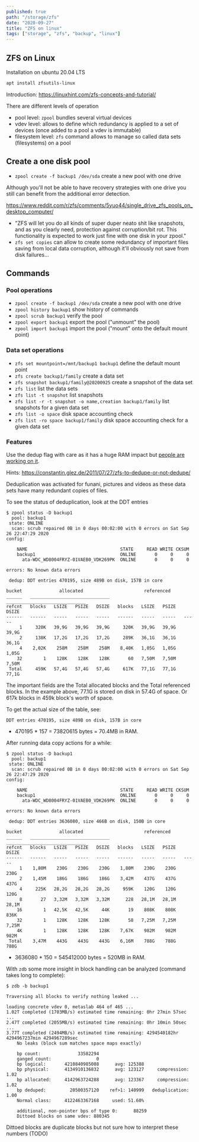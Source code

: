 ```yaml
---
published: true
path: "/storage/zfs"
date: "2020-09-27"
title: "ZFS on linux"
tags: ["storage", "zfs", "backup", "linux"]
---
```


## ZFS on Linux

Installation on ubuntu 20.04 LTS

```bash
apt install zfsutils-linux
```

Introduction: https://linuxhint.com/zfs-concepts-and-tutorial/

There are different levels of operation

* pool level: `zpool` bundles several virtual devices
* vdev level: allows to define which redundancy is applied to a set of devices (once added to a pool a vdev is immutable)
* filesystem level: `zfs` command allows to manage so called data sets (filesystems) on a pool

## Create a one disk pool

* `zpool create -f backup1 /dev/sda` create a new pool with one drive

Although you'll not be able to have recovery strategies with one drive you still can benefit from the additional error detection.

https://www.reddit.com/r/zfs/comments/5yuo44/single_drive_zfs_pools_on_desktop_computer/

* "ZFS will let you do all kinds of super duper neato shit like snapshots, and as you clearly need, protection against corruption/bit rot. This functionality is expected to work just fine with one disk in your zpool."
* `zfs set copies` can allow to create some redundancy of important files saving from local data corruption, although it'll obviously not save from disk failures...

## Commands

### Pool operations

* `zpool create -f backup1 /dev/sda` create a new pool with one drive
* `zpool history backup1` show history of commands
* `zpool scrub backup1` verify the pool
* `zpool export backup1` export the pool ("unmount" the pool)
* `zpool import backup1` import the pool ("mount" onto the default mount point)

### Data set operations

* `zfs set mountpoint=/mnt/backup1 backup1` define the default mount point
* `zfs create backup1/family` create a data set
* `zfs snapshot backup1/family@20200925` create a snapshot of the data set
* `zfs list` list the data sets
* `zfs list -t snapshot` list snapshots
* `zfs list -r -t snapshot -o name,creation backup1/family` list snapshots for a given data set
* `zfs list -o space` disk space accounting check
* `zfs list -ro space backup1/family` disk space accounting check for a given data set

### Features

Use the dedup flag with care as it has a huge RAM impact but [people are working on it](https://openzfs.org/w/images/8/8d/ZFS_dedup.pdf).

Hints: https://constantin.glez.de/2011/07/27/zfs-to-dedupe-or-not-dedupe/

Deduplication was activated for funani, pictures and videos as these data sets have many redundant copies of files.

To see the status of deduplication, look at the DDT entries

```
$ zpool status -D backup1
  pool: backup1
 state: ONLINE
  scan: scrub repaired 0B in 0 days 00:02:00 with 0 errors on Sat Sep 26 22:47:29 2020
config:

	NAME                                   STATE     READ WRITE CKSUM
	backup1                                ONLINE       0     0     0
	  ata-WDC_WD8004FRYZ-01VAEB0_VDK269PK  ONLINE       0     0     0

errors: No known data errors

 dedup: DDT entries 470195, size 489B on disk, 157B in core

bucket              allocated                       referenced
______   ______________________________   ______________________________
refcnt   blocks   LSIZE   PSIZE   DSIZE   blocks   LSIZE   PSIZE   DSIZE
------   ------   -----   -----   -----   ------   -----   -----   -----
     1     320K   39,9G   39,9G   39,9G     320K   39,9G   39,9G   39,9G
     2     138K   17,2G   17,2G   17,2G     289K   36,1G   36,1G   36,1G
     4    2,02K    258M    258M    258M    8,40K   1,05G   1,05G   1,05G
    32        1    128K    128K    128K       60   7,50M   7,50M   7,50M
 Total     459K   57,4G   57,4G   57,4G     617K   77,1G   77,1G   77,1G
```

The important fields are the Total allocated blocks and the Total referenced blocks.
In the example above, 77.1G is stored on disk in 57.4G of space.
Or 617k blocks in 459k block's worth of space.

To get the actual size of the table, see:

`DDT entries 470195, size 489B on disk, 157B in core`

* 470195 * 157 = 73820615 bytes = 70.4MB in RAM.

After running data copy actions for a while:

```
$ zpool status -D backup1
  pool: backup1
 state: ONLINE
  scan: scrub repaired 0B in 0 days 00:02:00 with 0 errors on Sat Sep 26 22:47:29 2020
config:

	NAME                                   STATE     READ WRITE CKSUM
	backup1                                ONLINE       0     0     0
	  ata-WDC_WD8004FRYZ-01VAEB0_VDK269PK  ONLINE       0     0     0

errors: No known data errors

 dedup: DDT entries 3636080, size 466B on disk, 150B in core

bucket              allocated                       referenced
______   ______________________________   ______________________________
refcnt   blocks   LSIZE   PSIZE   DSIZE   blocks   LSIZE   PSIZE   DSIZE
------   ------   -----   -----   -----   ------   -----   -----   -----
     1    1,80M    230G    230G    230G    1,80M    230G    230G    230G
     2    1,45M    186G    186G    186G    3,42M    437G    437G    437G
     4     225K   28,2G   28,2G   28,2G     959K    120G    120G    120G
     8       27   3,32M   3,32M   3,32M      228   28,1M   28,1M   28,1M
    16        1   42,5K   42,5K     44K       19    808K    808K    836K
    32        1    128K    128K    128K       58   7,25M   7,25M   7,25M
    4K        1    128K    128K    128K    7,67K    982M    982M    982M
 Total    3,47M    443G    443G    443G    6,16M    788G    788G    788G
```

* 3636080 * 150 = 545412000 bytes = 520MB in RAM.

With `zdb` some more insight in block handling can be analyzed (command takes long to complete):

```
$ zdb -b backup1

Traversing all blocks to verify nothing leaked ...

loading concrete vdev 0, metaslab 464 of 465 ...
1.02T completed (1703MB/s) estimated time remaining: 0hr 27min 57sec
...
2.47T completed (2055MB/s) estimated time remaining: 0hr 10min 50sec
...
3.77T completed (2494MB/s) estimated time remaining: 4294540182hr 4294967237min 4294967289sec
	No leaks (block sum matches space maps exactly)

	bp count:              33582294
	ganged count:                 0
	bp logical:       4210840985088      avg: 125388
	bp physical:      4134910136832      avg: 123127     compression:   1.02
	bp allocated:     4142963724288      avg: 123367     compression:   1.02
	bp deduped:         20500357120    ref>1: 140999   deduplication:   1.00
	Normal class:     4122463367168     used: 51.60%

	additional, non-pointer bps of type 0:      88259
	Dittoed blocks on same vdev: 880345
```

Dittoed blocks are duplicate blocks but not sure how to interpret these numbers (TODO)
